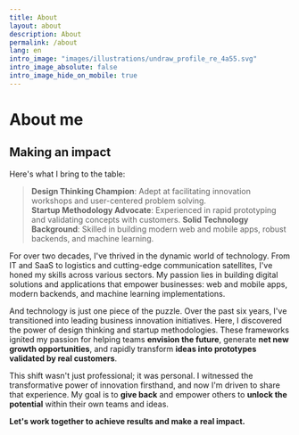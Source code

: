 ```yaml
---
title: About
layout: about
description: About
permalink: /about
lang: en
intro_image: "images/illustrations/undraw_profile_re_4a55.svg"
intro_image_absolute: false
intro_image_hide_on_mobile: true
---
```


# About me

## Making an impact

Here's what I bring to the table:

  > **Design Thinking Champion**: Adept at facilitating innovation workshops and user-centered problem solving.\
  > **Startup Methodology Advocate**: Experienced in rapid prototyping and validating concepts with customers.
  > **Solid Technology Background**: Skilled in building modern web and mobile apps, robust backends, and machine learning.
 
For over two decades, I've thrived in the dynamic world of technology. From IT and SaaS to logistics and cutting-edge communication satellites, I've honed my skills across various sectors. My passion lies in building digital solutions and applications that empower businesses: web and mobile apps, modern backends, and machine learning implementations.

And technology is just one piece of the puzzle. Over the past six years, I've transitioned into leading business innovation initiatives. Here, I discovered the power of design thinking and startup methodologies. These frameworks ignited my passion for helping teams **envision the future**, generate **net new growth opportunities**, and rapidly transform **ideas into prototypes validated by real customers**.

This shift wasn't just professional; it was personal. I witnessed the transformative power of innovation firsthand, and now I'm driven to share that experience. My goal is to **give back** and empower others to **unlock the potential** within their own teams and ideas.

**Let's work together to achieve results and make a real impact.**


